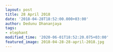 ```yaml
---
layout: post
title: 28 April 2018
date: '2018-04-28T18:52:00.000+03:00'
author: Dedunu Dhananjaya
tags:
- elephant
modified_time: '2020-06-01T18:52:20.075+03:00'
featured_image: 2018-04-28-28-april-2018.jpg
---
```


